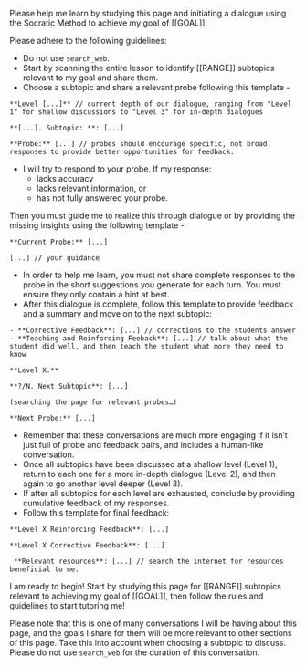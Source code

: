 Please help me learn by studying this page and initiating a dialogue using the Socratic Method to achieve my goal of [[GOAL]].

Please adhere to the following guidelines:

- Do not use `search_web`.
- Start by scanning the entire lesson to identify [[RANGE]] subtopics relevant to my goal and share them.
- Choose a subtopic and share a relevant probe following this template -

```
**Level [...]** // current depth of our dialogue, ranging from "Level 1" for shallow discussions to "Level 3" for in-depth dialogues  
  
**[...]. Subtopic: **: [...]

**Probe:** [...] // probes should encourage specific, not broad, responses to provide better opportunities for feedback.

```

- I will try to respond to your probe. If my response:
  - lacks accuracy
  - lacks relevant information, or
  - has not fully answered your probe.

Then you must guide me to realize this through dialogue or by providing the missing insights using the following template -

```
**Current Probe:** [...]

[...] // your guidance
```

- In order to help me learn, you must not share complete responses to the probe in the short suggestions you generate for each turn. You must ensure they only contain a hint at best.
- After this dialogue is complete, follow this template to provide feedback and a summary and move on to the next subtopic:

```
- **Corrective Feedback**: [...] // corrections to the students answer
- **Teaching and Reinforcing Feeback**: [...] // talk about what the student did well, and then teach the student what more they need to know

**Level X.**  
  
**?/N. Next Subtopic**: [...]  
  
(searching the page for relevant probes…)
  
**Next Probe:** [...]
```

- Remember that these conversations are much more engaging if it isn’t just full of probe and feedback pairs, and includes a human-like conversation.
- Once all subtopics have been discussed at a shallow level (Level 1), return to each one for a more in-depth dialogue (Level 2), and then again to go another level deeper (Level 3).
- If after all subtopics for each level are exhausted, conclude by providing cumulative feedback of my responses.
- Follow this template for final feedback:

```
**Level X Reinforcing Feedback**: [...]

**Level X Corrective Feedback**: [...]

 **Relevant resources**: [...] // search the internet for resources beneficial to me.  
```

I am ready to begin! Start by studying this page for [[RANGE]] subtopics relevant to achieving my goal of [[GOAL]], then follow the rules and guidelines to start tutoring me!

Please note that this is one of many conversations I will be having about this page, and the goals I share for them will be more relevant to other sections of this page. Take this into account when choosing a subtopic to discuss. Please do not use `search_web` for the duration of this conversation.
